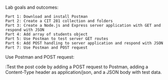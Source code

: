 Lab goals and outcomes:

    Part 1: Download and install Postman
    Part 2: Create a CIT 281 collection and folders
    Part 3: Create a Node.js and Express server application with GET and respond with JSON
    Part 4: Add array of students object
    Part 5: Use Postman to test server GET routes
    Part 6: Add POST handling to server application and respond with JSON
    Part 7: Use Postman and POST request
    
Use Postman and POST request:

:Test the post code by adding a POST request to Postman, adding a Content-Type header as application/json, and a JSON body with test data.

